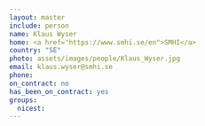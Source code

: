 ```yaml
---
layout: master
include: person
name: Klaus Wyser
home: <a href="https://www.smhi.se/en">SMHI</a>
country: "SE"
photo: assets/images/people/Klaus_Wyser.jpg
email: klaus.wyser@smhi.se
phone:
on_contract: no
has_been_on_contract: yes
groups:
  nicest:
---
```

